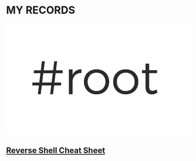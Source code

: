 # MY RECORDS
![](./_img/Reverse-Shell.png)
## [Reverse Shell Cheat Sheet](./_posts/2020-06-30-Reverse-Shell-Cheat-Sheet.md)
